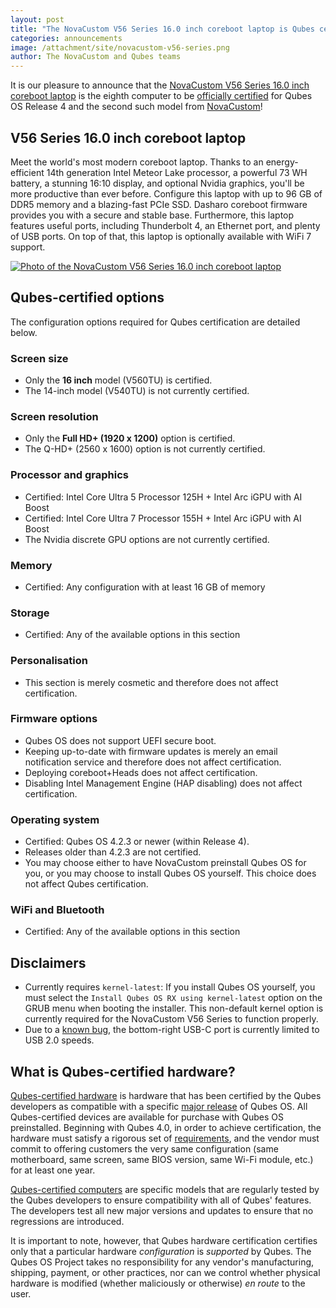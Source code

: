 ```yaml
---
layout: post
title: "The NovaCustom V56 Series 16.0 inch coreboot laptop is Qubes certified!"
categories: announcements
image: /attachment/site/novacustom-v56-series.png
author: The NovaCustom and Qubes teams
---
```


It is our pleasure to announce that the [NovaCustom V56 Series 16.0 inch coreboot laptop](https://novacustom.com/product/v56-series/) is the eighth computer to be [officially certified](/doc/certified-hardware/) for Qubes OS Release 4 and the second such model from [NovaCustom](https://novacustom.com/)!

## V56 Series 16.0 inch coreboot laptop

Meet the world's most modern coreboot laptop. Thanks to an energy-efficient 14th generation Intel Meteor Lake processor, a powerful 73 WH battery, a stunning 16:10 display, and optional Nvidia graphics, you'll be more productive than ever before. Configure this laptop with up to 96 GB of DDR5 memory and a blazing-fast PCIe SSD. Dasharo coreboot firmware provides you with a secure and stable base. Furthermore, this laptop features useful ports, including Thunderbolt 4, an Ethernet port, and plenty of USB ports. On top of that, this laptop is optionally available with WiFi 7 support.

[![Photo of the NovaCustom V56 Series 16.0 inch coreboot laptop](/attachment/site/novacustom-v56-series.png)](https://novacustom.com/product/v56-series/)

## Qubes-certified options

The configuration options required for Qubes certification are detailed below.

### Screen size
- Only the **16 inch** model (V560TU) is certified.
- The 14-inch model (V540TU) is not currently certified.

### Screen resolution
- Only the **Full HD+ (1920 x 1200)** option is certified.
- The Q-HD+ (2560 x 1600) option is not currently certified.

### Processor and graphics
- Certified: Intel Core Ultra 5 Processor 125H + Intel Arc iGPU with AI Boost
- Certified: Intel Core Ultra 7 Processor 155H + Intel Arc iGPU with AI Boost
- The Nvidia discrete GPU options are not currently certified.

### Memory
- Certified: Any configuration with at least 16 GB of memory

### Storage
- Certified: Any of the available options in this section

### Personalisation
- This section is merely cosmetic and therefore does not affect certification.

### Firmware options
- Qubes OS does not support UEFI secure boot.
- Keeping up-to-date with firmware updates is merely an email notification service and therefore does not affect certification.
- Deploying coreboot+Heads does not affect certification.
- Disabling Intel Management Engine (HAP disabling) does not affect certification.

### Operating system
- Certified: Qubes OS 4.2.3 or newer (within Release 4).
- Releases older than 4.2.3 are not certified.
- You may choose either to have NovaCustom preinstall Qubes OS for you, or you may choose to install Qubes OS yourself. This choice does not affect Qubes certification.

### WiFi and Bluetooth
- Certified: Any of the available options in this section

## Disclaimers

- Currently requires `kernel-latest`: If you install Qubes OS yourself, you must select the `Install Qubes OS RX using kernel-latest` option on the GRUB menu when booting the installer. This non-default kernel option is currently required for the NovaCustom V56 Series to function properly.
- Due to a [known bug](https://github.com/Dasharo/dasharo-issues/issues/976), the bottom-right USB-C port is currently limited to USB 2.0 speeds.

## What is Qubes-certified hardware?

[Qubes-certified hardware](/doc/certified-hardware/) is hardware that has been certified by the Qubes developers as compatible with a specific [major release](/doc/version-scheme/) of Qubes OS. All Qubes-certified devices are available for purchase with Qubes OS preinstalled. Beginning with Qubes 4.0, in order to achieve certification, the hardware must satisfy a rigorous set of [requirements](/doc/certified-hardware/#hardware-certification-requirements), and the vendor must commit to offering customers the very same configuration (same motherboard, same screen, same BIOS version, same Wi-Fi module, etc.) for at least one year.

[Qubes-certified computers](/doc/certified-hardware/#qubes-certified-computers) are specific models that are regularly tested by the Qubes developers to ensure compatibility with all of Qubes' features. The developers test all new major versions and updates to ensure that no regressions are introduced.

It is important to note, however, that Qubes hardware certification certifies only that a particular hardware *configuration* is *supported* by Qubes. The Qubes OS Project takes no responsibility for any vendor's manufacturing, shipping, payment, or other practices, nor can we control whether physical hardware is modified (whether maliciously or otherwise) *en route* to the user.
